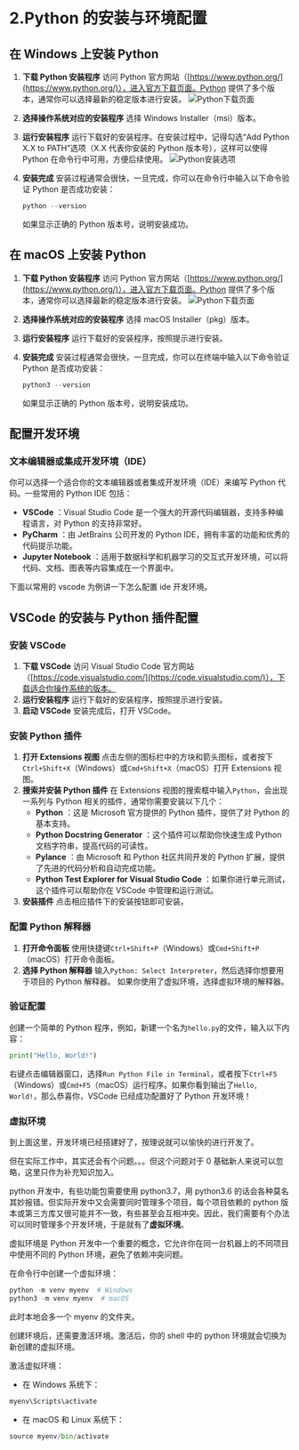 # 2.Python 的安装与环境配置

## 在 Windows 上安装 Python

1. **下载 Python 安装程序**
   访问 Python 官方网站（[https://www.python.org/](https://www.python.org/)），进入官方下载页面。Python 提供了多个版本，通常你可以选择最新的稳定版本进行安装。
   ![Python下载页面](https://www.python.org/static/community_logos/python-logo-master-v3-TM.png)
2. **选择操作系统对应的安装程序**
   选择 Windows Installer（msi）版本。
3. **运行安装程序**
   运行下载好的安装程序。在安装过程中，记得勾选“Add Python X.X to PATH”选项（X.X 代表你安装的 Python 版本号），这样可以使得 Python 在命令行中可用，方便后续使用。
   ![Python安装选项](https://docs.python.org/3/_images/win_installer.png)
4. **安装完成**
   安装过程通常会很快，一旦完成，你可以在命令行中输入以下命令验证 Python 是否成功安装：

   ```python
   python --version
   ```

   如果显示正确的 Python 版本号，说明安装成功。

## 在 macOS 上安装 Python

1. **下载 Python 安装程序**
   访问 Python 官方网站（[https://www.python.org/](https://www.python.org/)），进入官方下载页面。Python 提供了多个版本，通常你可以选择最新的稳定版本进行安装。
   ![Python下载页面](https://www.python.org/static/community_logos/python-logo-master-v3-TM.png)
2. **选择操作系统对应的安装程序**
   选择 macOS Installer（pkg）版本。
3. **运行安装程序**
   运行下载好的安装程序，按照提示进行安装。
4. **安装完成**
   安装过程通常会很快，一旦完成，你可以在终端中输入以下命令验证 Python 是否成功安装：

   ```python
   python3 --version
   ```

   如果显示正确的 Python 版本号，说明安装成功。

## 配置开发环境

### 文本编辑器或集成开发环境（IDE）

你可以选择一个适合你的文本编辑器或者集成开发环境（IDE）来编写 Python 代码。一些常用的 Python IDE 包括：

- **VSCode** ：Visual Studio Code 是一个强大的开源代码编辑器，支持多种编程语言，对 Python 的支持非常好。
- **PyCharm** ：由 JetBrains 公司开发的 Python IDE，拥有丰富的功能和优秀的代码提示功能。
- **Jupyter Notebook** ：适用于数据科学和机器学习的交互式开发环境，可以将代码、文档、图表等内容集成在一个界面中。

下面以常用的 vscode 为例讲一下怎么配置 ide 开发环境。

## VSCode 的安装与 Python 插件配置

### 安装 VSCode

1. **下载 VSCode**
   访问 Visual Studio Code 官方网站（[https://code.visualstudio.com/](https://code.visualstudio.com/)），下载适合你操作系统的版本。
2. **运行安装程序**
   运行下载好的安装程序，按照提示进行安装。
3. **启动 VSCode**
   安装完成后，打开 VSCode。

### 安装 Python 插件

1. **打开 Extensions 视图**
   点击左侧的图标栏中的方块和箭头图标，或者按下`Ctrl+Shift+X`（Windows）或`Cmd+Shift+X`（macOS）打开 Extensions 视图。
2. **搜索并安装 Python 插件**
   在 Extensions 视图的搜索框中输入`Python`，会出现一系列与 Python 相关的插件，通常你需要安装以下几个：
   - **Python** ：这是 Microsoft 官方提供的 Python 插件，提供了对 Python 的基本支持。
   - **Python Docstring Generator** ：这个插件可以帮助你快速生成 Python 文档字符串，提高代码的可读性。
   - **Pylance** ：由 Microsoft 和 Python 社区共同开发的 Python 扩展，提供了先进的代码分析和自动完成功能。
   - **Python Test Explorer for Visual Studio Code** ：如果你进行单元测试，这个插件可以帮助你在 VSCode 中管理和运行测试。
3. **安装插件**
   点击相应插件下的安装按钮即可安装。

### 配置 Python 解释器

1. **打开命令面板**
   使用快捷键`Ctrl+Shift+P`（Windows）或`Cmd+Shift+P`（macOS）打开命令面板。
2. **选择 Python 解释器**
   输入`Python: Select Interpreter`，然后选择你想要用于项目的 Python 解释器。
   如果你使用了虚拟环境，选择虚拟环境的解释器。

### 验证配置

创建一个简单的 Python 程序，例如，新建一个名为`hello.py`的文件，输入以下内容：

```python
print("Hello, World!")
```

右键点击编辑器窗口，选择`Run Python File in Terminal`，或者按下`Ctrl+F5`（Windows）或`Cmd+F5`（macOS）运行程序。如果你看到输出了`Hello, World!`，那么恭喜你，VSCode 已经成功配置好了 Python 开发环境！

### 虚拟环境

到上面这里，开发环境已经搭建好了，按理说就可以愉快的进行开发了。

但在实际工作中，其实还会有个问题。。。但这个问题对于 0 基础新人来说可以忽略，这里只作为补充知识加入。

python 开发中，有些功能包需要使用 python3.7，用 python3.6 的话会各种莫名其妙报错。但实际开发中又会需要同时管理多个项目，每个项目依赖的 python 版本或第三方库又很可能并不一致，有些甚至会互相冲突。因此，我们需要有个办法可以同时管理多个开发环境，于是就有了**虚拟环境**。

虚拟环境是 Python 开发中一个重要的概念，它允许你在同一台机器上的不同项目中使用不同的 Python 环境，避免了依赖冲突问题。

在命令行中创建一个虚拟环境：

```python
python -m venv myenv  # Windows
python3 -m venv myenv  # macOS
```

此时本地会多一个 myenv 的文件夹。

创建环境后，还需要激活环境。激活后，你的 shell 中的 python 环境就会切换为新创建的虚拟环境。

激活虚拟环境：

- 在 Windows 系统下：

```python
myenv\Scripts\activate
```

- 在 macOS 和 Linux 系统下：

```python
source myenv/bin/activate
```
